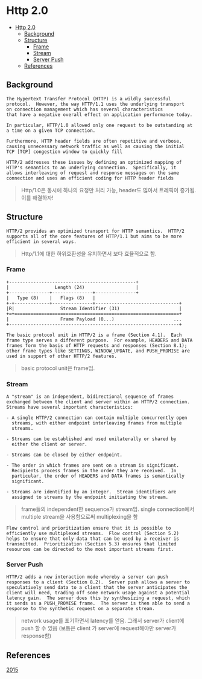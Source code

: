 # Http 2.0

- [Http 2.0](#http-20)
  - [Background](#background)
  - [Structure](#structure)
    - [Frame](#frame)
    - [Stream](#stream)
    - [Server Push](#server-push)
  - [References](#references)

## Background

```text
The Hypertext Transfer Protocol (HTTP) is a wildly successful
protocol.  However, the way HTTP/1.1 uses the underlying transport
on connection management which has several characteristics
that have a negative overall effect on application performance today.

In particular, HTTP/1.0 allowed only one request to be outstanding at
a time on a given TCP connection.

Furthermore, HTTP header fields are often repetitive and verbose,
causing unnecessary network traffic as well as causing the initial
TCP [TCP] congestion window to quickly fill

HTTP/2 addresses these issues by defining an optimized mapping of
HTTP's semantics to an underlying connection.  Specifically, it
allows interleaving of request and response messages on the same
connection and uses an efficient coding for HTTP header fields
```

> Http/1.0은 동시에 하나의 요청만 처리 가능, header도 많아서 트레픽이 증가됨. 이를 해결하자!

## Structure

```text
HTTP/2 provides an optimized transport for HTTP semantics.  HTTP/2
supports all of the core features of HTTP/1.1 but aims to be more
efficient in several ways.
```

> Http/1.1에 대한 하위호환성을 유지하면서 보다 효율적으로 함.

### Frame

```text
+-----------------------------------------------+
|                 Length (24)                   |
+---------------+---------------+---------------+
|   Type (8)    |   Flags (8)   |
+-+-------------+---------------+-------------------------------+
|R|                 Stream Identifier (31)                      |
+=+=============================================================+
|                   Frame Payload (0...)                      ...
+---------------------------------------------------------------+

The basic protocol unit in HTTP/2 is a frame (Section 4.1).  Each
frame type serves a different purpose.  For example, HEADERS and DATA
frames form the basis of HTTP requests and responses (Section 8.1);
other frame types like SETTINGS, WINDOW_UPDATE, and PUSH_PROMISE are
used in support of other HTTP/2 features.
```

> basic protocol unit은 frame임.

### Stream

```text
A "stream" is an independent, bidirectional sequence of frames
exchanged between the client and server within an HTTP/2 connection.
Streams have several important characteristics:

- A single HTTP/2 connection can contain multiple concurrently open
  streams, with either endpoint interleaving frames from multiple
  streams.

- Streams can be established and used unilaterally or shared by
  either the client or server.

- Streams can be closed by either endpoint.

- The order in which frames are sent on a stream is significant.
  Recipients process frames in the order they are received.  In
  particular, the order of HEADERS and DATA frames is semantically
  significant.

- Streams are identified by an integer.  Stream identifiers are
  assigned to streams by the endpoint initiating the stream.
```

> frame들의 independent한 sequence가 stream임.
> single connection에서 multiple stream을 사용함으로써 multiplexing을 함

```text
Flow control and prioritization ensure that it is possible to
efficiently use multiplexed streams.  Flow control (Section 5.2)
helps to ensure that only data that can be used by a receiver is
transmitted.  Prioritization (Section 5.3) ensures that limited
resources can be directed to the most important streams first.
```

### Server Push

```text
HTTP/2 adds a new interaction mode whereby a server can push
responses to a client (Section 8.2).  Server push allows a server to
speculatively send data to a client that the server anticipates the
client will need, trading off some network usage against a potential
latency gain.  The server does this by synthesizing a request, which
it sends as a PUSH_PROMISE frame.  The server is then able to send a
response to the synthetic request on a separate stream.
```

> network usage를 포기하면서 latency를 얻음. 그래서 server가 client에 push 할 수 있음
> (보통은 client 가 server에 request해야만 server가 response함)

## References

[2015](https://tools.ietf.org/html/rfc7540)